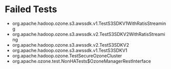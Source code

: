 # Failed Tests

 * org.apache.hadoop.ozone.s3.awssdk.v1.TestS3SDKV1WithRatisStreaming
 * org.apache.hadoop.ozone.s3.awssdk.v2.TestS3SDKV2WithRatisStreaming
 * org.apache.hadoop.ozone.s3.awssdk.v2.TestS3SDKV2
 * org.apache.hadoop.ozone.s3.awssdk.v1.TestS3SDKV1
 * org.apache.hadoop.ozone.TestSecureOzoneCluster
 * org.apache.ozone.test.NonHATests$OzoneManagerRestInterface

